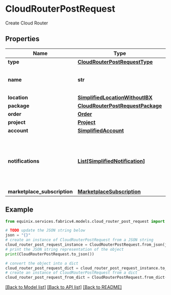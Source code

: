 # CloudRouterPostRequest

Create Cloud Router

## Properties

Name | Type | Description | Notes
------------ | ------------- | ------------- | -------------
**type** | [**CloudRouterPostRequestType**](CloudRouterPostRequestType.md) |  | [optional] 
**name** | **str** | Customer-provided Cloud Router name | [optional] 
**location** | [**SimplifiedLocationWithoutIBX**](SimplifiedLocationWithoutIBX.md) |  | [optional] 
**package** | [**CloudRouterPostRequestPackage**](CloudRouterPostRequestPackage.md) |  | [optional] 
**order** | [**Order**](Order.md) |  | [optional] 
**project** | [**Project**](Project.md) |  | [optional] 
**account** | [**SimplifiedAccount**](SimplifiedAccount.md) |  | [optional] 
**notifications** | [**List[SimplifiedNotification]**](SimplifiedNotification.md) | Preferences for notifications on connection configuration or status changes | [optional] 
**marketplace_subscription** | [**MarketplaceSubscription**](MarketplaceSubscription.md) |  | [optional] 

## Example

```python
from equinix.services.fabricv4.models.cloud_router_post_request import CloudRouterPostRequest

# TODO update the JSON string below
json = "{}"
# create an instance of CloudRouterPostRequest from a JSON string
cloud_router_post_request_instance = CloudRouterPostRequest.from_json(json)
# print the JSON string representation of the object
print(CloudRouterPostRequest.to_json())

# convert the object into a dict
cloud_router_post_request_dict = cloud_router_post_request_instance.to_dict()
# create an instance of CloudRouterPostRequest from a dict
cloud_router_post_request_from_dict = CloudRouterPostRequest.from_dict(cloud_router_post_request_dict)
```
[[Back to Model list]](../README.md#documentation-for-models) [[Back to API list]](../README.md#documentation-for-api-endpoints) [[Back to README]](../README.md)



